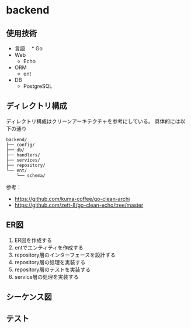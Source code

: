 # backend
## 使用技術
* 言語
　* Go
* Web
  * Echo
* ORM
  * ent
* DB
  * PostgreSQL

## ディレクトリ構成
ディレクトリ構成はクリーンアーキテクチャを参考にしている。
具体的には以下の通り

```
backend/
├── config/
├── db/
├── handlers/
├── services/
├── repository/
└── ent/
    └── schema/
```

参考：
* https://github.com/kuma-coffee/go-clean-archi
* https://github.com/zett-8/go-clean-echo/tree/master


## ER図
1. ER図を作成する
2. entでエンティティを作成する
3. repository層のインターフェースを設計する
4. repository層の処理を実装する
5. repository層のテストを実装する
6. service層の処理を実装する


## シーケンス図



## テスト
